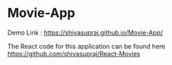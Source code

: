 # Movie-App

Demo Link : https://shivasupraj.github.io/Movie-App/

The React code for this application can be found here https://github.com/shivasupraj/React-Movies

